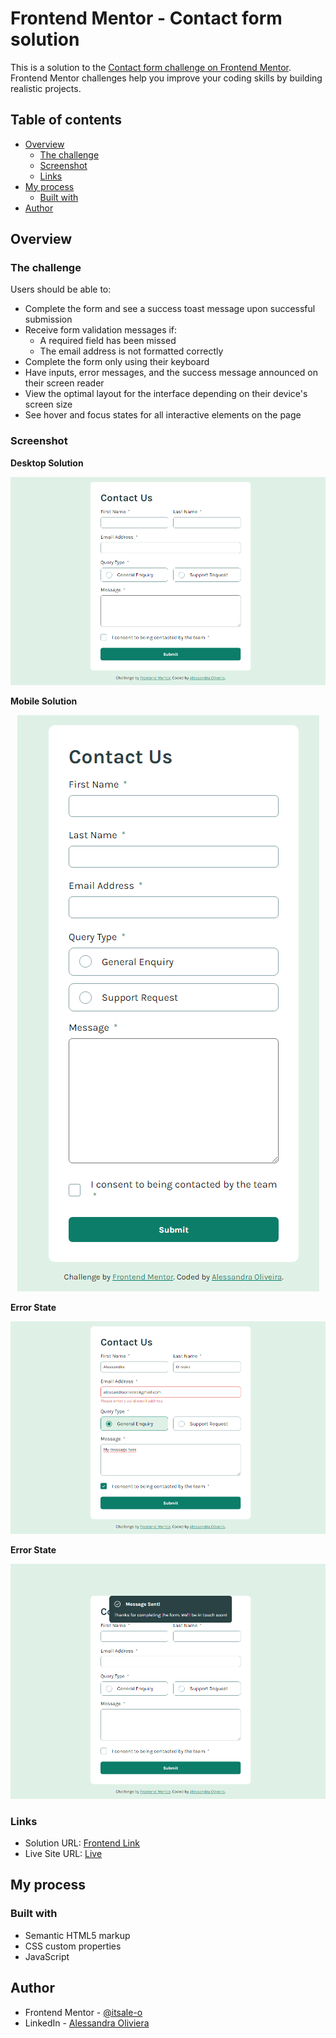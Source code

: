 # Frontend Mentor - Contact form solution

This is a solution to the [Contact form challenge on Frontend Mentor](https://www.frontendmentor.io/challenges/contact-form--G-hYlqKJj). Frontend Mentor challenges help you improve your coding skills by building realistic projects. 

## Table of contents

- [Overview](#overview)
  - [The challenge](#the-challenge)
  - [Screenshot](#screenshot)
  - [Links](#links)
- [My process](#my-process)
  - [Built with](#built-with)
- [Author](#author)

## Overview

### The challenge

Users should be able to:

- Complete the form and see a success toast message upon successful submission
- Receive form validation messages if:
  - A required field has been missed
  - The email address is not formatted correctly
- Complete the form only using their keyboard
- Have inputs, error messages, and the success message announced on their screen reader
- View the optimal layout for the interface depending on their device's screen size
- See hover and focus states for all interactive elements on the page

### Screenshot

**Desktop Solution**

<div align="center">

![](./assets/images/solution-desktop.png)

</div>

**Mobile Solution**

<div align="center">

![](./assets/images/solution-mobile.png)

</div>

**Error State**

<div align="center">

![](./assets/images/solution-error-state.png)

</div>

**Error State**

<div align="center">

![](./assets/images/solution-success-state.png)

</div>


### Links

- Solution URL: [Frontend Link](https://your-solution-url.com)
- Live Site URL: [Live](https://your-live-site-url.com)

## My process

### Built with

- Semantic HTML5 markup
- CSS custom properties
- JavaScript

## Author

- Frontend Mentor - [@itsale-o](https://www.frontendmentor.io/profile/itsale-o)
- LinkedIn - [Alessandra Oliviera](https://www.linkedin.com/in/alessandra-santos-oliveira/)
